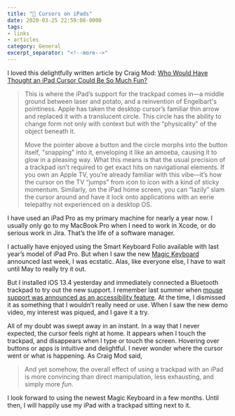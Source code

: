 ```yaml
---
title: "🔗 Cursors on iPads"
date: 2020-03-25 22:59:08-0000
tags:
- links
- articles
category: General
excerpt_separator: "<!--more-->"
---
```


I loved this delightfully written article by Craig Mod: [Who Would Have Thought an iPad Cursor Could Be So Much Fun?](https://www.wired.com/story/ipad-trackpad-cursor/)

> This is where the iPad’s support for the trackpad comes in—a middle ground between laser and potato, and a reinvention of Engelbart's pointiness. Apple has taken the desktop cursor’s familiar thin arrow and replaced it with a translucent circle. This circle has the ability to change form not only with context but with the “physicality” of the object beneath it.
> 
> Move the pointer above a button and the circle morphs into the button itself, "snapping" into it, enveloping it like an amoeba, causing it to glow in a pleasing way. What this means is that the usual precision of a trackpad isn’t required to get exact hits on navigational elements. If you own an Apple TV, you’re already familiar with this vibe—it’s how the cursor on the TV “jumps” from icon to icon with a kind of sticky momentum. Similarly, on the iPad home screen, you can “lazily” slam the cursor around and have it lock onto applications with an eerie telepathy not experienced on a desktop OS.

<!--more-->

I have used an iPad Pro as my primary machine for nearly a year now. I usually only go to my MacBook Pro when I need to work in Xcode, or do serious work in Jira. That’s the life of a software manager.

I actually have enjoyed using the Smart Keyboard Folio available with last year’s model of iPad Pro. But when I saw the new [Magic Keyboard](https://www.apple.com/ipad-keyboards/) announced last week, I was ecstatic. Alas, like everyone else, I have to wait until May to really try it out.

But I installed iOS 13.4 yesterday and immediately connected a Bluetooth trackpad to try out the new support. I remember last summer when [mouse support was announced as an accessibility feature](https://www.theverge.com/2019/6/3/18647071/apple-ipad-os-mouse-support-wwdc-2019). At the time, I dismissed it as something that I wouldn’t really need or use. When I saw the new demo video, my interest was piqued, and I gave it a try.

All of my doubt was swept away in an instant. In a way that I never expected, the cursor feels right at home. It appears when I touch the trackpad, and disappears when I type or touch the screen. Hovering over buttons or apps is intuitive and delightful. I never wonder where the cursor went or what is happening. As Craig Mod said,

> And yet somehow, the overall effect of using a trackpad with an iPad is more convincing than direct manipulation, less exhausting, and simply more *fun*.

I look forward to using the newest Magic Keyboard in a few months. Until then, I will happily use my iPad with a trackpad sitting next to it.